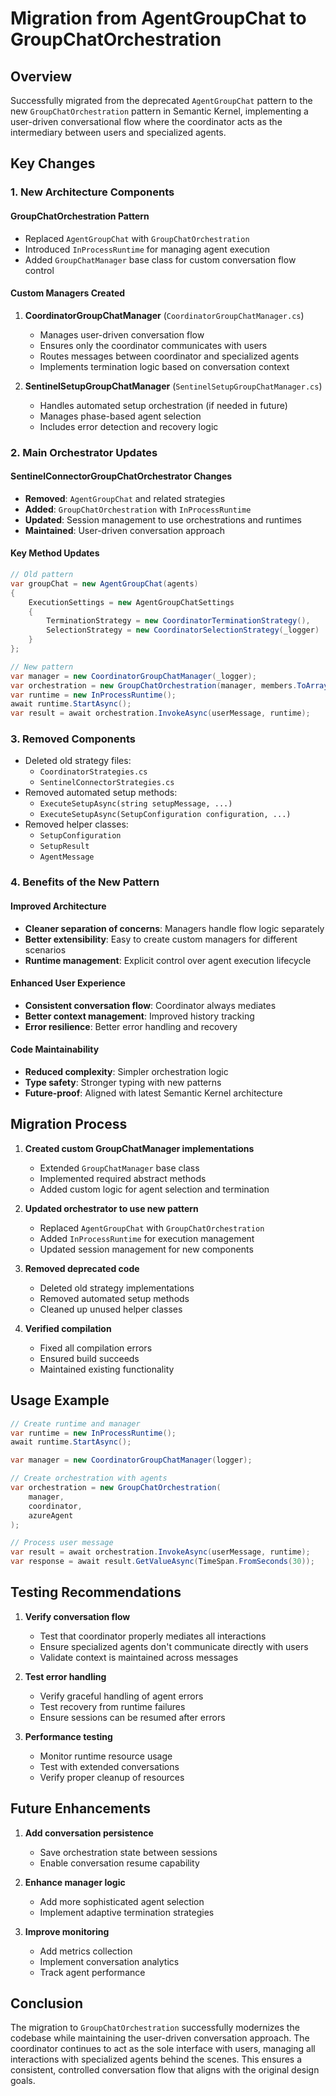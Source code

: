 # Migration from AgentGroupChat to GroupChatOrchestration

## Overview
Successfully migrated from the deprecated `AgentGroupChat` pattern to the new `GroupChatOrchestration` pattern in Semantic Kernel, implementing a user-driven conversational flow where the coordinator acts as the intermediary between users and specialized agents.

## Key Changes

### 1. New Architecture Components

#### GroupChatOrchestration Pattern
- Replaced `AgentGroupChat` with `GroupChatOrchestration`
- Introduced `InProcessRuntime` for managing agent execution
- Added `GroupChatManager` base class for custom conversation flow control

#### Custom Managers Created
1. **CoordinatorGroupChatManager** (`CoordinatorGroupChatManager.cs`)
   - Manages user-driven conversation flow
   - Ensures only the coordinator communicates with users
   - Routes messages between coordinator and specialized agents
   - Implements termination logic based on conversation context

2. **SentinelSetupGroupChatManager** (`SentinelSetupGroupChatManager.cs`)
   - Handles automated setup orchestration (if needed in future)
   - Manages phase-based agent selection
   - Includes error detection and recovery logic

### 2. Main Orchestrator Updates

#### SentinelConnectorGroupChatOrchestrator Changes
- **Removed**: `AgentGroupChat` and related strategies
- **Added**: `GroupChatOrchestration` with `InProcessRuntime`
- **Updated**: Session management to use orchestrations and runtimes
- **Maintained**: User-driven conversation approach

#### Key Method Updates
```csharp
// Old pattern
var groupChat = new AgentGroupChat(agents)
{
    ExecutionSettings = new AgentGroupChatSettings
    {
        TerminationStrategy = new CoordinatorTerminationStrategy(),
        SelectionStrategy = new CoordinatorSelectionStrategy(_logger)
    }
};

// New pattern
var manager = new CoordinatorGroupChatManager(_logger);
var orchestration = new GroupChatOrchestration(manager, members.ToArray());
var runtime = new InProcessRuntime();
await runtime.StartAsync();
var result = await orchestration.InvokeAsync(userMessage, runtime);
```

### 3. Removed Components
- Deleted old strategy files:
  - `CoordinatorStrategies.cs`
  - `SentinelConnectorStrategies.cs`
- Removed automated setup methods:
  - `ExecuteSetupAsync(string setupMessage, ...)`
  - `ExecuteSetupAsync(SetupConfiguration configuration, ...)`
- Removed helper classes:
  - `SetupConfiguration`
  - `SetupResult`
  - `AgentMessage`

### 4. Benefits of the New Pattern

#### Improved Architecture
- **Cleaner separation of concerns**: Managers handle flow logic separately
- **Better extensibility**: Easy to create custom managers for different scenarios
- **Runtime management**: Explicit control over agent execution lifecycle

#### Enhanced User Experience
- **Consistent conversation flow**: Coordinator always mediates
- **Better context management**: Improved history tracking
- **Error resilience**: Better error handling and recovery

#### Code Maintainability
- **Reduced complexity**: Simpler orchestration logic
- **Type safety**: Stronger typing with new patterns
- **Future-proof**: Aligned with latest Semantic Kernel architecture

## Migration Process

1. **Created custom GroupChatManager implementations**
   - Extended `GroupChatManager` base class
   - Implemented required abstract methods
   - Added custom logic for agent selection and termination

2. **Updated orchestrator to use new pattern**
   - Replaced `AgentGroupChat` with `GroupChatOrchestration`
   - Added `InProcessRuntime` for execution management
   - Updated session management for new components

3. **Removed deprecated code**
   - Deleted old strategy implementations
   - Removed automated setup methods
   - Cleaned up unused helper classes

4. **Verified compilation**
   - Fixed all compilation errors
   - Ensured build succeeds
   - Maintained existing functionality

## Usage Example

```csharp
// Create runtime and manager
var runtime = new InProcessRuntime();
await runtime.StartAsync();

var manager = new CoordinatorGroupChatManager(logger);

// Create orchestration with agents
var orchestration = new GroupChatOrchestration(
    manager,
    coordinator,
    azureAgent
);

// Process user message
var result = await orchestration.InvokeAsync(userMessage, runtime);
var response = await result.GetValueAsync(TimeSpan.FromSeconds(30));
```

## Testing Recommendations

1. **Verify conversation flow**
   - Test that coordinator properly mediates all interactions
   - Ensure specialized agents don't communicate directly with users
   - Validate context is maintained across messages

2. **Test error handling**
   - Verify graceful handling of agent errors
   - Test recovery from runtime failures
   - Ensure sessions can be resumed after errors

3. **Performance testing**
   - Monitor runtime resource usage
   - Test with extended conversations
   - Verify proper cleanup of resources

## Future Enhancements

1. **Add conversation persistence**
   - Save orchestration state between sessions
   - Enable conversation resume capability

2. **Enhance manager logic**
   - Add more sophisticated agent selection
   - Implement adaptive termination strategies

3. **Improve monitoring**
   - Add metrics collection
   - Implement conversation analytics
   - Track agent performance

## Conclusion

The migration to `GroupChatOrchestration` successfully modernizes the codebase while maintaining the user-driven conversation approach. The coordinator continues to act as the sole interface with users, managing all interactions with specialized agents behind the scenes. This ensures a consistent, controlled conversation flow that aligns with the original design goals.